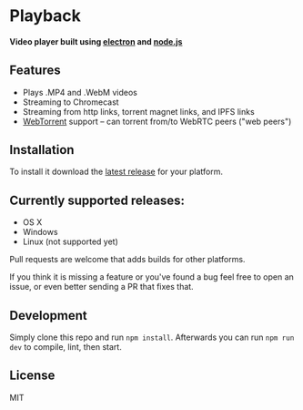 
# Playback

#### Video player built using [electron](http://electron.atom.io/) and [node.js](https://nodejs.org/)

## Features

- Plays .MP4 and .WebM videos
- Streaming to Chromecast
- Streaming from http links, torrent magnet links, and IPFS links
- [WebTorrent](https://webtorrent.io/) support – can torrent from/to WebRTC peers ("web peers")

## Installation

To install it download the [latest release](https://github.com/mafintosh/playback/releases/latest) for your platform.

## Currently supported releases:

* OS X
* Windows
* Linux (not supported yet)

Pull requests are welcome that adds builds for other platforms.

If you think it is missing a feature or you've found a bug feel free to open an issue, or even better sending a PR that fixes that.

## Development

Simply clone this repo and run `npm install`.
Afterwards you can run `npm run dev` to compile, lint, then start.

## License

MIT
